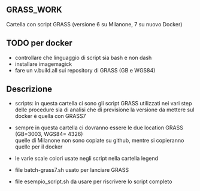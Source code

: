 ## GRASS_WORK

Cartella con script GRASS (versione 6 su Milanone, 7 su nuovo Docker)

##  TODO per docker 

* controllare che linguaggio di script sia bash e non dash
* installare imagemagick
* fare un v.build.all sui repository di GRASS (GB e WGS84)


## Descrizione

- scripts: in questa cartella ci sono gli script GRASS utilizzati nei vari step delle procedure sia di analisi che di previsione 
la versione da mettere sul docker è quella con GRASS7

- sempre in questa cartella ci dovranno essere le due location GRASS (GB=3003, WGS84= 4326)  
quelle di Milanone non sono copiate su github, mentre si copieranno quelle per il docker

- le varie scale colori usate negli script nella cartella legend

- file  batch-grass7.sh usato per lanciare GRASS

- file esempio_script.sh da usare per riscrivere lo script completo
